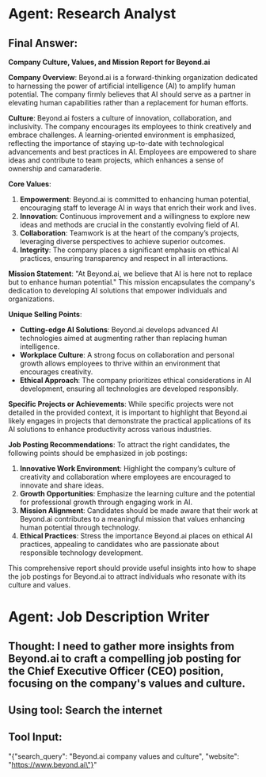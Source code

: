 # Agent: Research Analyst
## Final Answer:
**Company Culture, Values, and Mission Report for Beyond.ai**

**Company Overview**:
Beyond.ai is a forward-thinking organization dedicated to harnessing the power of artificial intelligence (AI) to amplify human potential. The company firmly believes that AI should serve as a partner in elevating human capabilities rather than a replacement for human efforts.

**Culture**:
Beyond.ai fosters a culture of innovation, collaboration, and inclusivity. The company encourages its employees to think creatively and embrace challenges. A learning-oriented environment is emphasized, reflecting the importance of staying up-to-date with technological advancements and best practices in AI. Employees are empowered to share ideas and contribute to team projects, which enhances a sense of ownership and camaraderie.

**Core Values**:
1. **Empowerment**: Beyond.ai is committed to enhancing human potential, encouraging staff to leverage AI in ways that enrich their work and lives.
2. **Innovation**: Continuous improvement and a willingness to explore new ideas and methods are crucial in the constantly evolving field of AI.
3. **Collaboration**: Teamwork is at the heart of the company’s projects, leveraging diverse perspectives to achieve superior outcomes.
4. **Integrity**: The company places a significant emphasis on ethical AI practices, ensuring transparency and respect in all interactions.

**Mission Statement**:
"At Beyond.ai, we believe that AI is here not to replace but to enhance human potential." This mission encapsulates the company's dedication to developing AI solutions that empower individuals and organizations.

**Unique Selling Points**:
- **Cutting-edge AI Solutions**: Beyond.ai develops advanced AI technologies aimed at augmenting rather than replacing human intelligence.
- **Workplace Culture**: A strong focus on collaboration and personal growth allows employees to thrive within an environment that encourages creativity.
- **Ethical Approach**: The company prioritizes ethical considerations in AI development, ensuring all technologies are developed responsibly.

**Specific Projects or Achievements**:
While specific projects were not detailed in the provided context, it is important to highlight that Beyond.ai likely engages in projects that demonstrate the practical applications of its AI solutions to enhance productivity across various industries.

**Job Posting Recommendations**:
To attract the right candidates, the following points should be emphasized in job postings:
1. **Innovative Work Environment**: Highlight the company’s culture of creativity and collaboration where employees are encouraged to innovate and share ideas.
2. **Growth Opportunities**: Emphasize the learning culture and the potential for professional growth through engaging work in AI.
3. **Mission Alignment**: Candidates should be made aware that their work at Beyond.ai contributes to a meaningful mission that values enhancing human potential through technology.
4. **Ethical Practices**: Stress the importance Beyond.ai places on ethical AI practices, appealing to candidates who are passionate about responsible technology development.

This comprehensive report should provide useful insights into how to shape the job postings for Beyond.ai to attract individuals who resonate with its culture and values.


# Agent: Job Description Writer
## Thought: I need to gather more insights from Beyond.ai to craft a compelling job posting for the Chief Executive Officer (CEO) position, focusing on the company's values and culture.
## Using tool: Search the internet
## Tool Input:
"{\"search_query\": \"Beyond.ai company values and culture\", \"website\": \"https://www.beyond.ai\"}"
